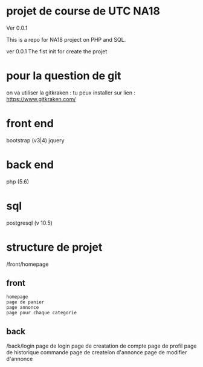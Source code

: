 # projet de course de UTC NA18 
Ver 0.0.1

This is a repo for NA18 project on PHP and SQL.

ver 0.0.1 The fist init for create the projet


# pour la question de  git 
on va utiliser la gitkraken :
tu peux installer sur lien :
https://www.gitkraken.com/


# front end
bootstrap (v3|4)
jquery 



# back end 
php (5.6)


# sql 
postgresql (v 10.5)


# structure de projet
/front/homepage
 ## front
    homepage
    page de panier 
    page annonce
    page pour chaque categorie
    
 
 ## back
 /back/login 
    page de login 
    page de creatation de compte
    page de profil 
    page de historique commande
    page de createion d'annonce
    page de modifier d'annonce 

 
  




